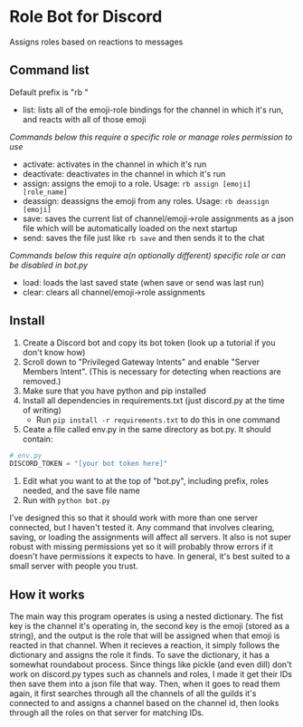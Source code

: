 # Role Bot for Discord
Assigns roles based on reactions to messages

## Command list
Default prefix is "rb "
* list: lists all of the emoji-role bindings for the channel in which it's run, and reacts with all of those emoji

*Commands below this require a specific role or manage roles permission to use*
* activate: activates in the channel in which it's run
* deactivate: deactivates in the channel in which it's run
* assign: assigns the emoji to a role. Usage: `rb assign [emoji] [role_name]`
* deassign: deassigns the emoji from any roles. Usage: `rb deassign [emoji]`
* save: saves the current list of channel/emoji->role assignments as a json file which will be automatically loaded on the next startup
* send: saves the file just like `rb save` and then sends it to the chat

*Commands below this require a(n optionally different) specific role or can be disabled in bot.py*
* load: loads the last saved state (when save or send was last run)
* clear: clears all channel/emoji->role assignments

## Install
1. Create a Discord bot and copy its bot token (look up a tutorial if you don't know how)
1. Scroll down to "Privileged Gateway Intents" and enable "Server Members Intent". (This is necessary for detecting when reactions are removed.)
1. Make sure that you have python and pip installed
1. Install all dependencies in requirements.txt (just discord.py at the time of writing)
    * Run `pip install -r requirements.txt` to do this in one command
1. Ceate a file called env.py in the same directory as bot.py. It should contain:
```python
# env.py
DISCORD_TOKEN = "[your bot token here]"
```
1. Edit what you want to at the top of "bot.py", including prefix, roles needed, and the save file name
1. Run with `python bot.py`

I've designed this so that it should work with more than one server connected, but I haven't tested it. Any command that involves clearing, saving, or loading the assignments will affect all servers. It also is not super robust with missing permissions yet so it will probably throw errors if it doesn't have permissions it expects to have. In general, it's best suited to a small server with people you trust.

## How it works
The main way this program operates is using a nested dictionary. The fist key is the channel it's operating in, the second key is the emoji (stored as a string), and the output is the role that will be assigned when that emoji is reacted in that channel. When it recieves a reaction, it simply follows the dictionary and assigns the role it finds. To save the dictionary, it has a somewhat roundabout process. Since things like pickle (and even dill) don't work on discord.py types such as channels and roles, I made it get their IDs then save them into a json file that way. Then, when it goes to read them again, it first searches through all the channels of all the guilds it's connected to and assigns a channel based on the channel id, then looks through all the roles on that server for matching IDs.

